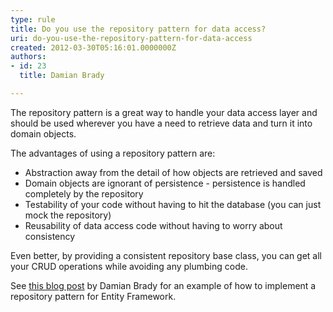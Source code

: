 ```yaml
---
type: rule
title: Do you use the repository pattern for data access?
uri: do-you-use-the-repository-pattern-for-data-access
created: 2012-03-30T05:16:01.0000000Z
authors:
- id: 23
  title: Damian Brady

---
```


 
The repository pattern is a great way to handle your data access layer and should be used wherever you have a need to retrieve data and turn it into domain objects.
 
The advantages of using a repository pattern are:

- Abstraction away from the detail of how objects are retrieved and saved
- Domain objects are ignorant of persistence - persistence is handled completely by the repository
- Testability of your code without having to hit the database (you can just mock the repository)
- Reusability of data access code without having to worry about consistency


Even better, by providing a consistent repository base class, you can get all your CRUD operations while avoiding any plumbing code.

See [this blog post](http&#58;//brdy.in/xqrAFb) by Damian Brady for an example of how to implement a repository pattern for Entity Framework.

